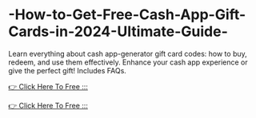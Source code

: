 # -How-to-Get-Free-Cash-App-Gift-Cards-in-2024-Ultimate-Guide-



Learn everything about cash app-generator gift card codes: how to buy, redeem, and use them effectively. Enhance your cash app  experience or give the perfect gift! Includes FAQs.

[👉 Click Here To Free :::](https://usaofferzon.com/cashapp/)

[👉 Click Here To Free :::](https://usaofferzon.com/giftcard/)

